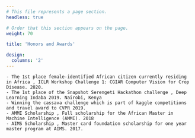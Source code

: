 ```yaml
---
# This file represents a page section.
headless: true

# Order that this section appears on the page.
weight: 70

title: 'Honors and Awards'

design:
  columns: '2'
---
```


    - The 1st place female-identified African citizen currently residing in Africa , ICLR Workshop Challenge 1: CGIAR Computer Vision for Crop Disease. 2020.
    - The 1st place of the Snapshot Serengeti Hackathon challenge , Deep Learning Indaba 2019. Nairobi, Kenya
    - Winning the cassava challenge which is part of kaggle competitions and travel award to CVPR 2019.
    - AMMI Scholarship , Full scholarship for the African Master in Machine Intelligence (AMMI). 2018
    - AIMS Scholarship , Master card foundation scholarship for one year master program at AIMS. 2017.

